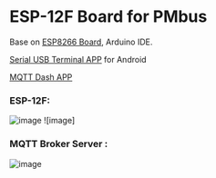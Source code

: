 # ESP-12F Board for PMbus

Base on [ESP8266 Board](https://github.com/Dafeng1980/AtmegaBoards), Arduino IDE.  <br/> 

[Serial USB Terminal APP](https://play.google.com/store/apps/details?id=de.kai_morich.serial_usb_terminal&hl=en "https://play.google.com/store/apps/details?id=de.kai_morich.serial_usb_terminal&hl=en") for Android    <br/>

[MQTT Dash APP](https://play.google.com/store/apps/details?id=net.routix.mqttdash&hl=en
"https://play.google.com/store/apps/details?id=net.routix.mqttdash&hl=en")

 ### ESP-12F: <br/>
 
![image](https://github.com/Dafeng1980/PowerPMbusTools/raw/master/doc/esp-12F.jpg) ![image] <br/>

### MQTT Broker Server :  <br/>

![image](https://github.com/Dafeng1980/PowerPMbusTools/raw/master/doc/Mqtt_server.jpg)  <br/> <br/>



